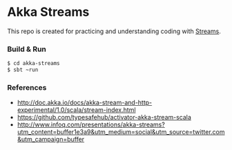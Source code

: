 # Akka Streams

This repo is created for practicing and understanding coding with 
[Streams](http://doc.akka.io/docs/akka-stream-and-http-experimental/1.0/scala/stream-index.html).

### Build & Run ###

```sh
$ cd akka-streams
$ sbt ~run
```

### References ###

- http://doc.akka.io/docs/akka-stream-and-http-experimental/1.0/scala/stream-index.html
- https://github.com/typesafehub/activator-akka-stream-scala
- http://www.infoq.com/presentations/akka-streams?utm_content=buffer1e3a9&utm_medium=social&utm_source=twitter.com&utm_campaign=buffer
